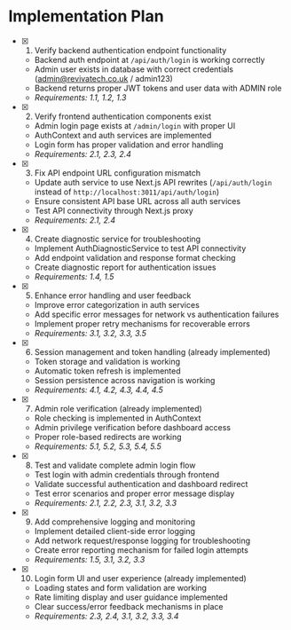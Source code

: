 # Implementation Plan

- [x] 1. Verify backend authentication endpoint functionality
  - Backend auth endpoint at `/api/auth/login` is working correctly
  - Admin user exists in database with correct credentials (admin@revivatech.co.uk / admin123)
  - Backend returns proper JWT tokens and user data with ADMIN role
  - _Requirements: 1.1, 1.2, 1.3_

- [x] 2. Verify frontend authentication components exist
  - Admin login page exists at `/admin/login` with proper UI
  - AuthContext and auth services are implemented
  - Login form has proper validation and error handling
  - _Requirements: 2.1, 2.3, 2.4_

- [x] 3. Fix API endpoint URL configuration mismatch
  - Update auth service to use Next.js API rewrites (`/api/auth/login` instead of `http://localhost:3011/api/auth/login`)
  - Ensure consistent API base URL across all auth services
  - Test API connectivity through Next.js proxy
  - _Requirements: 2.1, 2.4_

- [x] 4. Create diagnostic service for troubleshooting
  - Implement AuthDiagnosticService to test API connectivity
  - Add endpoint validation and response format checking
  - Create diagnostic report for authentication issues
  - _Requirements: 1.4, 1.5_

- [x] 5. Enhance error handling and user feedback
  - Improve error categorization in auth services
  - Add specific error messages for network vs authentication failures
  - Implement proper retry mechanisms for recoverable errors
  - _Requirements: 3.1, 3.2, 3.3, 3.5_

- [x] 6. Session management and token handling (already implemented)
  - Token storage and validation is working
  - Automatic token refresh is implemented
  - Session persistence across navigation is working
  - _Requirements: 4.1, 4.2, 4.3, 4.4, 4.5_

- [x] 7. Admin role verification (already implemented)
  - Role checking is implemented in AuthContext
  - Admin privilege verification before dashboard access
  - Proper role-based redirects are working
  - _Requirements: 5.1, 5.2, 5.3, 5.4, 5.5_

- [x] 8. Test and validate complete admin login flow
  - Test login with admin credentials through frontend
  - Validate successful authentication and dashboard redirect
  - Test error scenarios and proper error message display
  - _Requirements: 2.1, 2.2, 2.3, 3.1, 3.2, 3.3_

- [x] 9. Add comprehensive logging and monitoring
  - Implement detailed client-side error logging
  - Add network request/response logging for troubleshooting
  - Create error reporting mechanism for failed login attempts
  - _Requirements: 1.5, 3.1, 3.2, 3.3_

- [x] 10. Login form UI and user experience (already implemented)
  - Loading states and form validation are working
  - Rate limiting display and user guidance implemented
  - Clear success/error feedback mechanisms in place
  - _Requirements: 2.3, 2.4, 3.1, 3.2, 3.3, 3.4_
